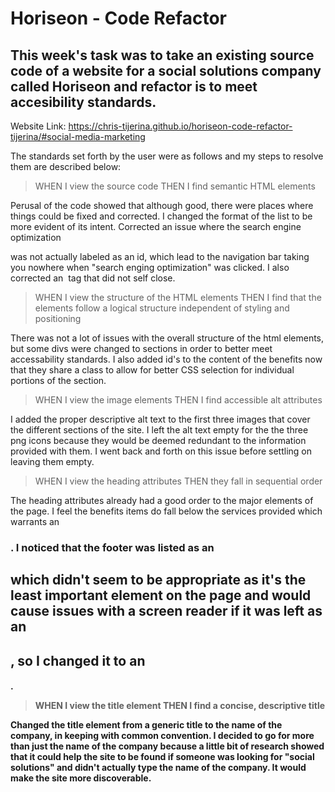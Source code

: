 # Horiseon - Code Refactor

## This week's task was to take an existing source code of a website for a social solutions company called Horiseon and refactor is to meet accesibility standards. 

Website Link: https://chris-tijerina.github.io/horiseon-code-refactor-tijerina/#social-media-marketing

The standards set forth by the user were as follows and my steps to resolve them are described below: 

>WHEN I view the source code
>THEN I find semantic HTML elements

Perusal of the code showed that although good, there were places where things could be fixed and corrected. I changed the format of the list to be more evident of its intent. Corrected an issue where the search engine optimization <div> was not actually labeled as an id, which lead to the navigation bar taking you nowhere when "search enging optimization" was clicked. I also corrected an <img> tag that did not self close. 


>WHEN I view the structure of the HTML elements
>THEN I find that the elements follow a logical structure independent of styling and positioning

There was not a lot of issues with the overall structure of the html elements, but some divs were changed to sections in order to better meet accessability standards. I also added id's to the content of the benefits now that they share a class to allow for better CSS selection for individual portions of the section. 

>WHEN I view the image elements
>THEN I find accessible alt attributes

I added the proper descriptive alt text to the first three images that cover the different sections of the site. I left the alt text empty for the the three png icons because they would be deemed redundant to the information provided with them. I went back and forth on this issue before settling on leaving them empty. 

>WHEN I view the heading attributes
>THEN they fall in sequential order

The heading attributes already had a good order to the major elements of the page. I feel the benefits items do fall below the services provided which warrants an <h3>. I noticed that the footer was listed as an <h2> which didn't seem to be appropriate as it's the least important element on the page and would cause issues with a screen reader if it was left as an <h2>, so I changed it to an <h4>.

>WHEN I view the title element
>THEN I find a concise, descriptive title

Changed the title element from a generic title to the name of the company, in keeping with common convention. I decided to go for more than just the name of the company because a little bit of research showed that it could help the site to be found if someone was looking for "social solutions" and didn't actually type the name of the company. It would make the site more discoverable. 
